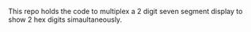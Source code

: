This repo holds the code to multiplex a 2 digit seven segment display to show 2 hex digits simaultaneously.

